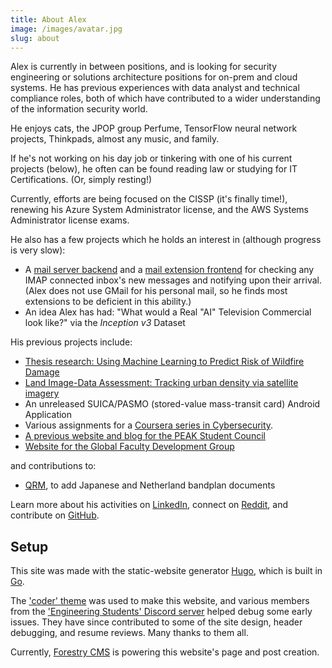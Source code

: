 ```yaml
---
title: About Alex
image: /images/avatar.jpg
slug: about
---
```

Alex is currently in between positions, and is looking for security engineering or solutions architecture positions for on-prem and cloud systems. He has previous experiences with data analyst and technical compliance roles, both of which have contributed to a wider understanding of the information security world.

He enjoys cats, the JPOP group Perfume, TensorFlow neural network projects, Thinkpads, almost any music, and family.

If he's not working on his day job or tinkering with one of his current projects (below), he often can be found reading law or studying for IT Certifications. (Or, simply resting!)

Currently, efforts are being focused on the CISSP (it's finally time!), renewing his Azure System Administrator license, and the AWS Systems Administrator license exams.

He also has a few projects which he holds an interest in (although progress is very slow):

- A [mail server backend](https://github.com/MadIceTea/imap-mail-checker-server) and a [mail extension frontend](https://github.com/MadIceTea/imap-mail-checker-cx) for checking any IMAP connected inbox's new messages and notifying upon their arrival. (Alex does not use GMail for his personal mail, so he finds most extensions to be deficient in this ability.)
- An idea Alex has had: "What would a Real "AI" Television Commercial look like?" via the _Inception v3_ Dataset

His previous projects include:

- [Thesis research: Using Machine Learning to Predict Risk of Wildfire Damage](https://github.com/MadIceTea/FUWRM)
- [Land Image-Data Assessment: Tracking urban density via satellite imagery](https://github.com/madicetea/LIDA)
- An unreleased SUICA/PASMO (stored-value mass-transit card) Android Application
- Various assignments for a [Coursera series in Cybersecurity](https://www.coursera.org/specializations/cyber-security).
- [A previous website and blog for the PEAK Student Council](https://github.com/PEAKStudentCouncil/website-prod)
- [Website for the Global Faculty Development Group](http://www.gfd.c.u-tokyo.ac.jp/)

and contributions to:

- [QRM](https://github.com/MadIceTea/qrm2), to add Japanese and Netherland bandplan documents

Learn more about his activities on [LinkedIn](https://linkedin.com/in/mrlogicalalex), connect on [Reddit](https://reddit.com/u/madicetea), and contribute on [GitHub](https://github.com/madicetea).

## Setup

This site was made with the static-website generator [Hugo](http://gohugo.io/), which is built in [Go](http://golang.org/).

The ['coder' theme](https://themes.gohugo.io/hugo-coder/) was used to make this website, and various members from the ['Engineering Students' Discord server](https://discord.gg/EngineeringStudents) helped debug some early issues. They have since contributed to some of the site design, header debugging, and resume reviews. Many thanks to them all.

Currently, [Forestry CMS](https://app.forestry.io) is powering this website's page and post creation.
